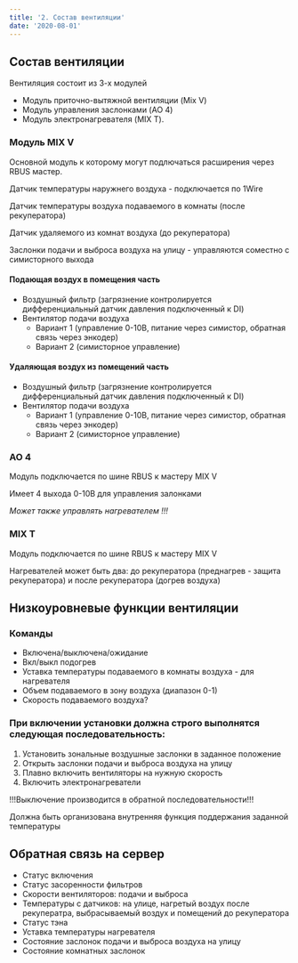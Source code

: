 ```yaml
---
title: '2. Состав вентиляции'
date: '2020-08-01'
---
```


## Состав вентиляции

Вентиляция состоит из 3-х модулей

* Модуль приточно-вытяжной вентиляции (Mix V)
* Модуль управления заслонками (AO 4)
* Модуль электронагревателя (MIX T).

### Модуль MIX V

Основной модуль к которому могут подлючаться расширения через RBUS мастер.

Датчик температуры наружнего воздуха - подключается по 1Wire

Датчик температуры воздуха подаваемого в комнаты (после рекуператора)

Датчик удаляемого из комнат воздуха (до рекуператора)

Заслонки подачи и выброса воздуха на улицу - управляются соместно с симисторного выхода

#### Подающая воздух в помещения часть

- Воздушный фильтр (загрязнение контролируется дифференциальный датчик давления подключенный к DI)
- Вентилятор подачи воздуха
  - Вариант 1 (управление 0-10В, питание через симистор, обратная связь через энкодер)
  - Вариант 2 (симисторное управление)

#### Удаляющая воздух из помещений часть

- Воздушный фильтр (загрязнение контролируется дифференциальный датчик давления подключенный к DI)
- Вентилятор подачи воздуха
  - Вариант 1 (управление 0-10В, питание через симистор, обратная связь через энкодер)
  - Вариант 2 (симисторное управление)

### AO 4

Модуль подключается по шине RВUS к мастеру MIX V

Имеет 4 выхода 0-10В для управления залонками

*Может также управлять нагревателем !!!*

### MIX T

Модуль подключается по шине RВUS к мастеру MIX V

Нагревателей может быть два: до рекуператора (преднагрев - защита рекуператора) и после рекуператора (догрев воздуха)

## **Низкоуровневые функции вентиляции**

### Команды

* Включена/выключена/ожидание
* Вкл/выкл подогрев
* Уставка температуры подаваемого в комнаты воздуха - для нагревателя
* Объем подаваемого в зону воздуха (диапазон 0-1)
* Скорость подаваемого воздуха?

### При включении установки должна строго выполнятся следующая последовательность:

1. Установить зональные воздушные заслонки в заданное положение
2. Открыть заслонки подачи и выброса воздуха на улицу
3. Плавно включить вентиляторы на нужную скорость
4. Включить электронагреватели

!!!Выключение производится в обратной последовательности!!!

Должна быть организована внутренняя функция поддержания заданной температуры

## Обратная связь на сервер

* Статус включения
* Статус засоренности фильтров
* Скорости вентиляторов: подачи и выброса
* Температуры с датчиков: на улице, нагретый воздух после рекуператра, выбрасываемый воздух и помещений до рекуператора
* Статус тэна
* Уставка температуры нагревателя
* Состояние заслонок подачи и выброса воздуха на улицу
* Состояние комнатных заслонок
